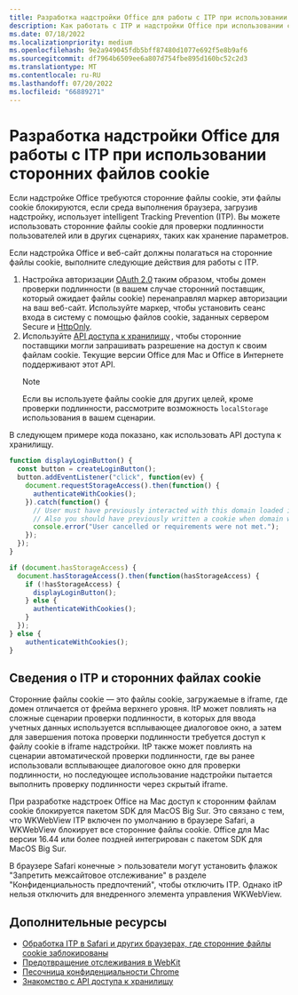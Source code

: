 ```yaml
---
title: Разработка надстройки Office для работы с ITP при использовании сторонних файлов cookie
description: Как работать с ITP и надстройки Office при использовании сторонних файлов cookie
ms.date: 07/18/2022
ms.localizationpriority: medium
ms.openlocfilehash: 9e2a949045fdb5bff87480d1077e692f5e8b9af6
ms.sourcegitcommit: df7964b6509ee6a807d754fbe895d160bc52c2d3
ms.translationtype: MT
ms.contentlocale: ru-RU
ms.lasthandoff: 07/20/2022
ms.locfileid: "66889271"
---
```

# <a name="develop-your-office-add-in-to-work-with-itp-when-using-third-party-cookies"></a>Разработка надстройки Office для работы с ITP при использовании сторонних файлов cookie

Если надстройке Office требуются сторонние файлы cookie, эти файлы cookie блокируются, если среда выполнения браузера, загрузив надстройку, использует intelligent Tracking Prevention (ITP). Вы можете использовать сторонние файлы cookie для проверки подлинности пользователей или в других сценариях, таких как хранение параметров.

Если надстройка Office и веб-сайт должны полагаться на сторонние файлы cookie, выполните следующие действия для работы с ITP.

1. Настройка авторизации [OAuth 2.0](https://tools.ietf.org/html/rfc6749) таким образом, чтобы домен проверки подлинности (в вашем случае сторонний поставщик, который ожидает файлы cookie) перенаправлял маркер авторизации на ваш веб-сайт. Используйте маркер, чтобы установить сеанс входа в систему с помощью файлов cookie, заданных сервером Secure и [HttpOnly](https://developer.mozilla.org/docs/Web/HTTP/Cookies#Secure_and_HttpOnly_cookies).
1. Используйте [API доступа к хранилищу](https://webkit.org/blog/8124/introducing-storage-access-api/) , чтобы сторонние поставщики могли запрашивать разрешение на доступ к своим файлам cookie. Текущие версии Office для Mac и Office в Интернете поддерживают этот API.
    > [!NOTE]
    > Если вы используете файлы cookie для других целей, кроме проверки подлинности, рассмотрите возможность `localStorage` использования в вашем сценарии.

В следующем примере кода показано, как использовать API доступа к хранилищу.

```javascript
function displayLoginButton() {
  const button = createLoginButton();
  button.addEventListener("click", function(ev) {
    document.requestStorageAccess().then(function() {
      authenticateWithCookies(); 
    }).catch(function() {
      // User must have previously interacted with this domain loaded in a top frame
      // Also you should have previously written a cookie when domain was loaded in the top frame
      console.error("User cancelled or requirements were not met.");
    });
  });
}

if (document.hasStorageAccess) { 
  document.hasStorageAccess().then(function(hasStorageAccess) { 
    if (!hasStorageAccess) { 
      displayLoginButton(); 
    } else { 
      authenticateWithCookies(); 
    } 
  }); 
} else { 
    authenticateWithCookies(); 
} 
```

## <a name="about-itp-and-third-party-cookies"></a>Сведения о ITP и сторонних файлах cookie

Сторонние файлы cookie — это файлы cookie, загружаемые в iframe, где домен отличается от фрейма верхнего уровня. ItP может повлиять на сложные сценарии проверки подлинности, в которых для ввода учетных данных используется всплывающее диалоговое окно, а затем для завершения потока проверки подлинности требуется доступ к файлу cookie в iframe надстройки. ItP также может повлиять на сценарии автоматической проверки подлинности, где вы ранее использовали всплывающее диалоговое окно для проверки подлинности, но последующее использование надстройки пытается выполнить проверку подлинности через скрытый iframe.

При разработке надстроек Office на Mac доступ к сторонним файлам cookie блокируется пакетом SDK для MacOS Big Sur. Это связано с тем, что WKWebView ITP включен по умолчанию в браузере Safari, а WKWebView блокирует все сторонние файлы cookie. Office для Mac версии 16.44 или более поздней интегрирован с пакетом SDK для MacOS Big Sur.

В браузере Safari конечные  >  пользователи могут установить флажок  "Запретить межсайтовое отслеживание" в разделе "Конфиденциальность предпочтений", чтобы отключить ITP. Однако itP нельзя отключить для внедренного элемента управления WKWebView.

## <a name="see-also"></a>Дополнительные ресурсы

- [Обработка ITP в Safari и других браузерах, где сторонние файлы cookie заблокированы](/azure/active-directory/develop/reference-third-party-cookies-spas)
- [Предотвращение отслеживания в WebKit](https://webkit.org/tracking-prevention/)
- [Песочница конфиденциальности Chrome](https://blog.chromium.org/2020/01/building-more-private-web-path-towards.html)
- [Знакомство с API доступа к хранилищу](https://blogs.windows.com/msedgedev/2020/07/08/introducing-storage-access-api/)
